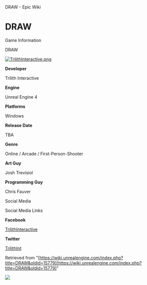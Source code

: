 DRAW - Epic Wiki                    

DRAW
====

Game Information

DRAW

[![TrilithInteractive.png](https://d3ar1piqh1oeli.cloudfront.net/c/cc/TrilithInteractive.png/240px-TrilithInteractive.png)](/File:TrilithInteractive.png)

**Developer**

Trilith Interactive

**Engine**

Unreal Engine 4

**Platforms**

Windows

**Release Date**

TBA

**Genre**

Online / Arcade / First-Person-Shooter

**Art Guy**

Josh Trevisiol

**Programming Guy**

Chris Fauver

Social Media

Social Media Links

**Facebook**

[TrilithInteractive](https://www.facebook.com/TrilithInteractive)

**Twitter**

[TrilithInt](https://twitter.com/TrilithInt)

Retrieved from "[https://wiki.unrealengine.com/index.php?title=DRAW&oldid=15779](https://wiki.unrealengine.com/index.php?title=DRAW&oldid=15779)"

  ![](https://tracking.unrealengine.com/track.png)